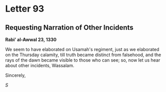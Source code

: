 Letter 93
=========

Requesting Narration of Other Incidents
---------------------------------------

**Rabi’ al-Awwal 23, 1330**

We seem to have elaborated on Usamah's regiment, just as we elaborated
on the Thursday calamity, till truth became distinct from falsehood, and
the rays of the dawn became visible to those who can see; so, now let us
hear about other incidents, Wassalam.

Sincerely,

*S*


